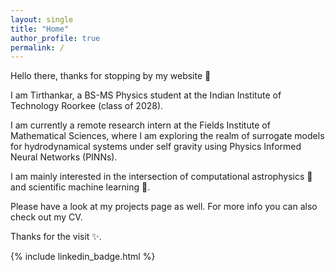 ```yaml
---
layout: single
title: "Home"
author_profile: true
permalink: /
---
```


<style>
body {
  background-image: url('/assets/images/far.jpg');
  background-size: cover;
  background-repeat: no-repeat;
  background-attachment: fixed;
}
</style>

Hello there, thanks for stopping by my website 👋

I am Tirthankar, a BS-MS Physics student at the Indian Institute of Technology Roorkee (class of 2028).

I am currently a remote research intern at the Fields Institute of Mathematical Sciences, where I am exploring the realm of surrogate models for hydrodynamical systems under self gravity using Physics Informed Neural Networks (PINNs).

I am mainly interested in the intersection of computational astrophysics 🌌 and scientific machine learning 🤖.

Please have a look at my projects page as well. For more info you can also check out my CV.

Thanks for the visit ✨.

{% include linkedin_badge.html %}